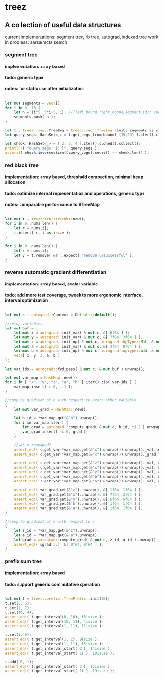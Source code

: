 # treez

## A collection of useful data structures  
current implementations: segment tree, rb tree, autograd, indexed tree
work in progress: sarsa/mcts search


### segment tree  
#### implementation: array based  
#### todo: generic type  
#### notes: for static use after initialization  
```rust

let mut segments = vec![];
for i in 0..10 {
    let n = (i*5, 5*i+5, i); //(left_bound,right_bound,segment_id); inclusive bounds
    segments.push( n );
}

let t : treez::seg::TreeSeg = treez::seg::TreeSeg::init( segments.as_slice() );
let query_segs: HashSet<_> = t.get_segs_from_bound( (15,20) ).iter().cloned().collect();

let check: HashSet<_> = [ 2, 3, 4 ].iter().cloned().collect();
println!( "query segs: {:?}", query_segs );
assert!( check.intersection(&query_segs).count() == check.len() );

```

### red black tree  
#### implementation: array based, threshold compaction, minimal heap allocation  
#### todo: optimize internal representation and operations, generic type  
#### notes: comparable performance to BTreeMap  

```rust

let mut t = treez::rb::TreeRb::new();
for i in 0..nums.len() {
    let r = nums[i];
    t.insert( r, i as isize );
}

for i in 0..nums.len() {
    let r = nums[i];
    let v = t.remove( &r ).expect( "remove unsuccessful" );
}

```
	 
### reverse automatic gradient differentiation  
#### implementation: array based, scalar variable  
#### todo: add more test coverage, tweek to more ergonomic interface, interval optimization

```rust

let mut c : autograd::Context = Default::default();

//setup variables
let mut buf = {
    let mut x = autograd::init_var( & mut c, &[ 6f64 ] );
    let mut y = autograd::init_var( & mut c, &[ 7f64, 3f64 ] );
    let mut z = autograd::init_op( & mut c, autograd::OpType::Mul, & mut [ & mut x, & mut y ] );
    let mut a = autograd::init_var( & mut c, &[ 3f64, 8f64 ] );
    let mut b = autograd::init_op( & mut c, autograd::OpType::Add, & mut [ & mut z, & mut a ] );
    vec![ x, y, z, a, b ]
};

let var_ids = autograd::fwd_pass( & mut c, & mut buf ).unwrap();

let mut var_map = HashMap::new();
for i in [ "x", "y", "z", "a", "b" ].iter().zip( var_ids ) {
    var_map.insert( i.0, i.1 );
}

//compute gradient of b with respect to every other variable
{
    let mut var_grad = HashMap::new();

    let b_id = *var_map.get(&"b").unwrap();
    for i in var_map.iter() {
    	let grad = autograd::compute_grad( & mut c, b_id, *i.1 ).unwrap();
        var_grad.insert( *i.0, grad );
    }

    //var x reshaped?
    assert_eq!( c.get_var(*var_map.get(&"x").unwrap()).unwrap()._val.len(), 2usize );
    assert_eq!( c.get_var(*var_map.get(&"x").unwrap()).unwrap()._grad.len(), 2usize );

    assert_eq!( c.get_var(*var_map.get(&"z").unwrap()).unwrap()._val, &[ 42f64, 18f64 ] );
    assert_eq!( c.get_var(*var_map.get(&"x").unwrap()).unwrap()._val, &[ 6f64,  6f64  ] );
    assert_eq!( c.get_var(*var_map.get(&"y").unwrap()).unwrap()._val, &[ 7f64,  3f64  ] );
    assert_eq!( c.get_var(*var_map.get(&"b").unwrap()).unwrap()._val, &[ 45f64, 26f64 ] );
    assert_eq!( c.get_var(*var_map.get(&"a").unwrap()).unwrap()._val, &[ 3f64,  8f64  ] );

    assert_eq!( var_grad.get(&"z").unwrap(), &[ 1f64, 1f64 ] );
    assert_eq!( var_grad.get(&"x").unwrap(), &[ 7f64, 3f64 ] );
    assert_eq!( var_grad.get(&"y").unwrap(), &[ 6f64, 6f64 ] );
    assert_eq!( var_grad.get(&"b").unwrap(), &[ 1f64, 1f64 ] );
    assert_eq!( var_grad.get(&"a").unwrap(), &[ 1f64, 1f64 ] );
}

//compute gradient of z with respect to a
{
    let z_id = *var_map.get(&"z").unwrap();
    let a_id = *var_map.get(&"a").unwrap();
    let grad = autograd::compute_grad( & mut c, z_id, a_id ).unwrap();
    assert_eq!( &grad[..], &[ 0f64, 0f64 ] );
}
```

### prefix sum tree
#### implementation: array based
#### todo: support generic commutative operation

```rust

let mut t = treez::prefix::TreePrefix::init(16);
t.set(0, 5);
t.set(1, 7);
t.set(10, 4);
assert_eq!( t.get_interval(0, 16), 16isize );
assert_eq!( t.get_interval(10, 11), 4isize );
assert_eq!( t.get_interval(1, 11), 11isize );

t.set(1, 9);
assert_eq!( t.get_interval(1, 2), 9isize );
assert_eq!( t.get_interval(1, 11), 13isize );
assert_eq!( t.get_interval_start( 2 ), 14isize );
assert_eq!( t.get_interval_start( 11 ), 18isize );

t.add( 0, 1);
assert_eq!( t.get_interval_start( 2 ), 15isize );
assert_eq!( t.get_interval_start( 11 ), 19isize );
```
